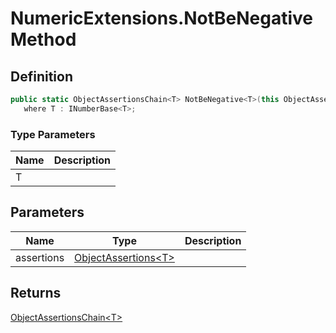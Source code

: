 # NumericExtensions.NotBeNegative Method
## Definition

```c#
public static ObjectAssertionsChain<T> NotBeNegative<T>(this ObjectAssertions<T> assertions)
   where T : INumberBase<T>;
```

### Type Parameters

| Name | Description |
| ---- | ----------- |
| T |  |

## Parameters

| Name | Type | Description |
| ---- | ---- | ----------- |
| assertions | [ObjectAssertions&lt;T&gt;](MrKWatkins.Assertions.ObjectAssertions-1.md) |  |

## Returns

[ObjectAssertionsChain&lt;T&gt;](MrKWatkins.Assertions.ObjectAssertionsChain-1.md)
